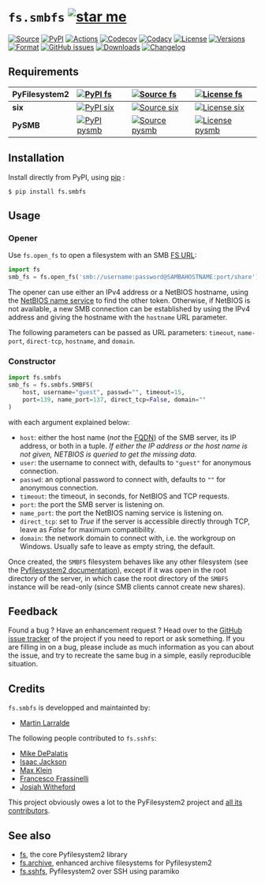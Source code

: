 # `fs.smbfs` [![star me](https://img.shields.io/github/stars/althonos/fs.smbfs.svg?style=social&maxAge=3600&label=Star)](https://github.com/althonos/fs.smbfs/stargazers)

[![Source](https://img.shields.io/badge/source-GitHub-303030.svg?logo=git&maxAge=36000&style=flat-square)](https://github.com/althonos/fs.smbfs)
[![PyPI](https://img.shields.io/pypi/v/fs.smbfs.svg?logo=pypi&style=flat-square&maxAge=3600)](https://pypi.python.org/pypi/fs.smbfs)
[![Actions](https://img.shields.io/github/workflow/status/althonos/fs.smbfs/Test/master?logo=github&style=flat-square&maxAge=300)](https://github.com/althonos/fs.smbfs/actions)
[![Codecov](https://img.shields.io/codecov/c/github/althonos/fs.smbfs/master.svg?logo=codecov&style=flat-square&maxAge=300)](https://codecov.io/gh/althonos/fs.smbfs)
[![Codacy](https://img.shields.io/codacy/grade/82d40d17b4734692a9e70c5af5cc2a5b/master.svg?logo=codacy&style=flat-square&maxAge=300)](https://www.codacy.com/app/althonos/fs.smbfs/dashboard)
[![License](https://img.shields.io/pypi/l/fs.smbfs.svg?style=flat-square&maxAge=300)](https://choosealicense.com/licenses/mit/)
[![Versions](https://img.shields.io/pypi/pyversions/fs.smbfs.svg?logo=python&style=flat-square&maxAge=300)](https://pypi.org/project/fs.smbfs)
[![Format](https://img.shields.io/pypi/format/fs.smbfs.svg?style=flat-square&maxAge=300)](https://pypi.python.org/pypi/fs.smbfs)
[![GitHub issues](https://img.shields.io/github/issues/althonos/fs.smbfs.svg?style=flat-square&maxAge=600)](https://github.com/althonos/fs.smbfs/issues)
[![Downloads](https://img.shields.io/badge/dynamic/json?style=flat-square&color=303f9f&maxAge=86400&label=downloads&query=%24.total_downloads&url=https%3A%2F%2Fapi.pepy.tech%2Fapi%2Fprojects%2Ffs.smbfs)](https://pepy.tech/project/fs.smbfs)
[![Changelog](https://img.shields.io/badge/keep%20a-changelog-8A0707.svg?maxAge=2678400&style=flat-square)](https://github.com/althonos/fs.smbfs/blob/master/CHANGELOG.md)


## Requirements

| **PyFilesystem2** | [![PyPI fs](https://img.shields.io/pypi/v/fs.svg?maxAge=300&style=flat-square)](https://pypi.python.org/pypi/fs) | [![Source fs](https://img.shields.io/badge/source-GitHub-303030.svg?maxAge=36000&style=flat-square)](https://github.com/PyFilesystem/pyfilesystem2) | [![License fs](https://img.shields.io/pypi/l/fs.svg?maxAge=36000&style=flat-square)](https://choosealicense.com/licenses/mit/) |
|:-|:-|:-|:-|
| **six** | [![PyPI six](https://img.shields.io/pypi/v/six.svg?maxAge=300&style=flat-square)](https://pypi.python.org/pypi/six) | [![Source six]( https://img.shields.io/badge/source-GitHub-303030.svg?maxAge=36000&style=flat-square )]( https://github.com/benjaminp/six) | [![License six](https://img.shields.io/pypi/l/six.svg?maxAge=36000&style=flat-square)](https://choosealicense.com/licenses/mit/) |
| **PySMB** | [![PyPI pysmb](https://img.shields.io/pypi/v/pysmb.svg?maxAge=300&style=flat-square)](https://pypi.python.org/pypi/pysmb) | [![Source pysmb]( https://img.shields.io/badge/source-GitHub-303030.svg?maxAge=36000&style=flat-square )]( https://github.com/miketeo/pysmb) | [![License pysmb](https://img.shields.io/pypi/l/pysmb.svg?maxAge=36000&style=flat-square)](https://choosealicense.com/licenses/zlib/) |

## Installation

Install directly from PyPI, using [pip](https://pip.pypa.io/) :

```console
$ pip install fs.smbfs
```

## Usage

### Opener

Use `fs.open_fs` to open a filesystem with an SMB [FS
URL](https://pyfilesystem2.readthedocs.io/en/latest/openers.html):

```python
import fs
smb_fs = fs.open_fs('smb://username:password@SAMBAHOSTNAME:port/share')
```

The opener can use either an IPv4 address or a NetBIOS hostname, using the
[NetBIOS name service](https://en.wikipedia.org/wiki/NetBIOS#Name_service) to
find the other token. Otherwise, if NetBIOS is not available, a new SMB
connection can be established by using the IPv4 address and giving the
hostname with the `hostname` URL parameter.

The following parameters can be passed as URL parameters: `timeout`,
`name-port`, `direct-tcp`, `hostname`, and `domain`.


### Constructor

```python
import fs.smbfs
smb_fs = fs.smbfs.SMBFS(
    host, username="guest", passwd="", timeout=15,
    port=139, name_port=137, direct_tcp=False, domain=""
)
```

with each argument explained below:

- `host`: either the host name (*not* the [FQDN](https://en.wikipedia.org/wiki/Fully_qualified_domain_name))
  of the SMB server, its IP address, or both in a tuple.
  *If either the IP address or the host name is not given, NETBIOS is queried to get the missing data.*
- `user`: the username to connect with, defaults to `"guest"` for anonymous
  connection.
- `passwd`: an optional password to connect with, defaults to `""` for
  anonymous connection.
- `timeout`: the timeout, in seconds, for NetBIOS and TCP requests.
- `port`: the port the SMB server is listening on.
- `name_port`: the port the NetBIOS naming service is listening on.
- `direct_tcp`: set to *True* if the server is accessible directly
  through TCP, leave as *False* for maximum compatibility.
- `domain`: the network domain to connect with, i.e. the workgroup on
  Windows. Usually safe to leave as empty string, the default.

Once created, the `SMBFS` filesystem behaves like any other filesystem
(see the [Pyfilesystem2 documentation](https://pyfilesystem2.readthedocs.io)),
except if it was open in the root directory of the server, in which case the
root directory of the `SMBFS` instance will be read-only (since SMB clients
cannot create new shares).

## Feedback

Found a bug ? Have an enhancement request ? Head over to the [GitHub
issue tracker](https://github.com/althonos/fs.smbfs/issues) of the
project if you need to report or ask something. If you are filling in on
a bug, please include as much information as you can about the issue,
and try to recreate the same bug in a simple, easily reproducible
situation.


## Credits

`fs.smbfs` is developped and maintainted by:
- [Martin Larralde](https://github.com/althonos)

The following people contributed to `fs.sshfs`:
- [Mike DePalatis](https://github.com/mivade)
- [Isaac Jackson](https://github.com/Vegemash)
- [Max Klein](https://github.com/telamonian)
- [Francesco Frassinelli](https://github.com/frafra)
- [Josiah Witheford](https://github.com/josiahwitheford)

This project obviously owes a lot to the PyFilesystem2 project and
[all its contributors](https://github.com/PyFilesystem/pyfilesystem2/blob/master/CONTRIBUTORS.md).


## See also

-   [fs](https://github.com/Pyfilesystem/pyfilesystem2), the core
    Pyfilesystem2 library
-   [fs.archive](https://github.com/althonos/fs.archive), enhanced
    archive filesystems for Pyfilesystem2
-   [fs.sshfs](https://github.com/althonos/fs.sshfs), Pyfilesystem2 over
    SSH using paramiko
